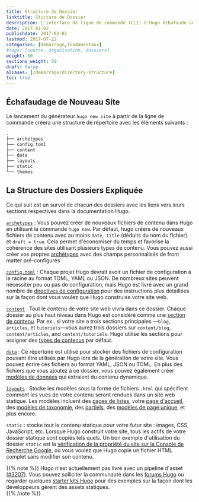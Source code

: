 ```yaml
---
title: Structure de Dossier
linktitle: Stucture de Dossier
description: L'interface de ligne de commande (CLI) d'Hugo échafaude une structure de projet en dossiers et l'utilise ensuite comme l'input pour créer un site web complet.
date: 2017-01-02
publishdate: 2017-02-01
lastmod: 2017-07-22
categories: [démarrage,fondamentaux]
#tags: [source, organisation, dossiers]
weight: 50
sections_weight: 50
draft: false
aliases: [/demarrage/directory-structure]
toc: true
---
```


## Échafaudage de Nouveau Site
Le lancement du générateur `hugo new site` à partir de la ligne de commande créera une structure de répertoire avec les éléments suivants :  

 ```bash
.
├── archetypes
├── config.toml
├── content
├── data
├── layouts
├── static
└── themes
```

## La Structure des Dossiers Expliquée

Ce qui suit est un survol de chacun des dossiers avec les liens vers leurs sections respectives dans la documentation Hugo.

[`archetypes`](/gestion-contenu/archetypes/)
: Vous pouvez créer de nouveaux fichiers de contenu dans Hugo en utilisant la commande `hugo new`. 
Par défaut, hugo créera de nouveaux fichiers de contenu avec au moins `date`,` title` (déduits du nom du fichier) et `draft = true`. Cela permet d'économiser du temps et favorise la cohérence des sites utilisant plusieurs types de contenu. Vous pouvez aussi créer vos propres [archétypes](/gestion-contenu/archetypes/) avec des champs personnalisés de front matter pré-configurés.

[`config.toml`](/demarrage/configuration/)
: Chaque projet Hugo devrait avoir un fichier de configuration à la racine au format TOML, YAML ou JSON. De nombreux sites peuvent nécessiter peu ou pas de configuration, mais Hugo est livré avec un grand nombre de [directives de configuration][] pour des instructions plus détaillées sur la façon dont vous voulez que Hugo construise votre site web.

[`content`][]
: Tout le contenu de votre site web vivra dans ce dossier. Chaque dossier au plus haut niveau dans Hugo est considéré comme une [section de contenu][]. Par ex., si votre site a trois sections principales —`blog`, `articles`, et  `tutoriels`—vous aurez trois dossiers  sur `content/blog`, `content/articles`, and `content/tutoriels`. Hugo utilise les sections pour assigner des [types de contenus](/gestion-contenu/types/) par défaut.

[`data`][]
: Ce répertoire est utilisé pour stocker des fichiers de configuration pouvant être utilisés par Hugo lors de la génération de votre site. Vous pouvez écrire ces fichiers au format YAML, JSON ou TOML. En plus des fichiers que vous ajoutez à ce dossier, vous pouvez également créer [modèles de données][] qui extraient du contenu dynamique.

[`layouts`][] 
: Stocke les modèles sous la forme de fichiers `.html` qui spécifient comment les vues de votre contenu seront rendues dans un site web statique. Les modèles incluent des [pages de listes][], votre [page d'accueil][], des [modèles de taxonomie](/templates/taxonomy-templates/), des [partiels](/templates/partials/), des [modèles de page unique](/templates/single-page-templates/), et plus encore.

`static` 
: stocke tout le contenu statique pour votre futur site : images, CSS, JavaScript, etc. Lorsque Hugo construit votre site, tous les actifs de votre dossier statique sont copiés tels quels. Un bon exemple d'utilisation du dossier `static` est la [vérification de la propriété du site sur la Console de Recherche Google][searchconsole], où vous voulez que Hugo copie un fichier HTML complet sans modifier son contenu.

{{% note %}}
Hugo n'est actuellement pas livré avec un pipeline d'asset ([#3207](https://github.com/gohugoio/hugo/issues/3207)). Vous pouvez solliciter la communauté dans les [forums Hugo](https://discourse.gohugo.io) ou regarder quelques [starter kits Hugo](/outils/starter-kits/) pour des exemples sur la façon dont les développeurs gèrent des assets statiques.  
{{% /note %}}


[directives de configuration]: /demarrage/configuration#toutes-variables-yaml
[`content`]: /gestion-contenu/organisation/
[section de contenu]: /gestion-contenu/sections/
[types de contenu]: /gestion-contenu/types/
[`data`]: /templates/data-templates/
[modèles de données]: /templates/data-templates/
[page d'accueil]: /templates/page-accueil/
[`layouts`]: /templates/
[pages de listes]: /templates/listes/
[modèles de taxonomie]: /templates/taxononomie-templates/
[partiels]: /templates/partiels/
[modèles de page unique]: /templates/single-page-templates/
[searchconsole]: https://support.google.com/analytics/answer/1142414?hl=en


